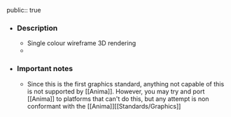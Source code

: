 public:: true

- ### Description
	- Single colour wireframe 3D rendering
	-
- ### Important notes
	- Since this is the first graphics standard, anything not capable of this is not supported by [[Anima]]. However, you may try and port [[Anima]] to platforms that can't do this, but any attempt is non conformant with the [[Anima]][[Standards/Graphics]]